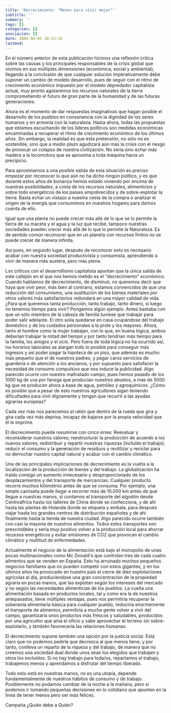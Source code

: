 ```yaml
---
title: 'Decrecimiento: "Menos para vivir mejor"'
subtitle: ''
summary: ''
tags: []
categories: []
asociacion: []
date: 2009-06-05 10:53:32
lastmod:
---
```


En el número anterior de esta publicación hicimos una reflexión crítica sobre las causas y los principales responsables de la crisis global que vivimos en sus múltiples dimensiones (económica, social y ambiental), llegando a la conclusión de que cualquier solución imperativamente debe suponer un cambio de modelo desarrollo, pues de seguir con el ritmo de crecimiento económico impuesto por el modelo depredador capitalista actual, muy pronto agotaremos los recursos naturales de la tierra comprometiendo el futuro de gran parte de la humanidad y de las futuras generaciones.

Ahora es el momento de dar respuestas imaginativas que hagan posible el desarrollo de los pueblos en consonancia con la dignidad de los seres humanos y en armonía con la naturaleza. 
Hasta ahora, todas las propuestas que estamos escuchando de los líderes políticos son medidas económicas encaminadas a recuperar el ritmo de crecimiento económico de los últimos años. Sin embargo, la realidad es que esta pretensión, no sólo no es sostenible, sino que a medio plazo agudizará aún más la crisis con el riesgo de provocar un colapso de nuestra civilización. No sería sino echar más madera a la locomotora que se aproxima a toda máquina hacia un precipicio. 

Para aproximarnos a una posible salida de esta situación es preciso empezar por reconocer lo que aún no ha dicho ningún político, y es que durante estos años de bonanza hemos estado viviendo por encima de nuestras posibilidades, a costa de los recursos naturales, alimenticios y sobre todo energéticos de los países empobrecidos y de sobre-explotar la tierra. Basta echar un vistazo a nuestra cesta de la compra o analizar el origen de la energía que consumimos en nuestros hogares para darnos cuenta de ello. 

Igual que una planta no puede crecer más allá de lo que se lo permite la tierra de su maceta y el agua y la luz que recibe, tampoco nuestras sociedades pueden crecer más allá de lo que lo permite la Naturaleza. Es de sentido común reconocer que en un planeta con recursos finitos no se puede crecer de manera infinita. 

Así pues, en segundo lugar, después de reconocer esto es necesario acabar con nuestra sociedad productivista y consumista, aprendiendo a vivir de manera más austera, pero más plena.
 
Los críticos con el desarrollismo capitalista apuntan que la única salida de este callejón en el que nos hemos metido es el "decrecimiento" económico. Cuando hablamos de decrecimiento, de disminuir, no queremos decir que haya que vivir peor, más bien al contrario, estamos convencidos de que una reducción del consumismo, una sustitución de los bienes materiales por otros valores más satisfactorios redundará en una mayor calidad de vida. ¿Para qué queremos tanta producción, tanto trabajo, tanto dinero, si luego no tenemos tiempo para vivir? Pongamos algún ejemplo. Antes bastaba con que un sólo miembro de la cabeza de familia tuviese que trabajar para poder salir adelante. El otro solía quedarse en casa ocupándose del trabajo doméstico y de los cuidados personales a la prole y los mayores. Ahora, tanto el hombre como la mujer trabajan, con lo que, en buena lógica, ambos deberían trabajar la mitad del tiempo y por tanto tendrían más tiempo para la familia, los amigos y el ocio. Pero fuera de toda lógica no ha ocurrido así, los horarios laborales se alargan todo lo posible para conseguir más ingresos y así poder pagar la hipoteca de un piso, que además es mucho más pequeño que el de nuestros padres, y pagar caros servicios de guardería o de atención a los ancianos, y por supuesto para satisfacer la necesidad de consumo compulsivo que nos induce la publicidad. Algo parecido ocurre con nuestro maltratado campo, pues hemos pasado de los 1000 kg de uva por fanega que producían nuestros abuelos, a más de 5000 kg que se producen ahora a base de agua, petróleo y agroquímicos. ¿Cómo es posible que a pesar de esto nuestros agricultores sigan teniendo dificultades para vivir dignamente y tengan que recurrir a las ayudas agrarias europeas? 

Cada vez más nos parecemos al ratón que dentro de la rueda que gira y gira cada vez más deprisa, incapaz de bajarse por la propia velocidad que él le imprime.

El decrecimiento puede resumirse con cinco erres: Reevaluar y reconsiderar nuestros valores; reestructurar la producción de acuerdo a los nuevos valores; redistribuir y repartir nuestras riquezas (incluido el trabajo); reducir el consumo y la generación de residuos y reutilizar y reciclar para no derrochar nuestro capital natural y acabar con el cambio climático.

Una de las principales implicaciones de decrecimiento es la vuelta a la localización de la producción de bienes y del trabajo. La globalización ha traído consigo un aumento innecesario y desproporcionado de los desplazamientos y del transporte de mercancías. Cualquier producto recorre muchos kilómetros antes de que se consuma. Por ejemplo, una simple camiseta puede llegar a recorrer más de 10.000 km antes de que llegue a nuestras manos, si contamos el transporte del algodón desde Centroáfrica hasta los talleres de China donde se confecciona, y de ahí hasta las plantas de Holanda donde se etiqueta y embala, para después viajar hasta los grandes centros de distribución españoles y de ahí finalmente hasta la tienda de nuestra ciudad. Algo parecido ocurre también con casi la mayoría de nuestros alimentos. Todos estos transportes son prescindibles y sería muy positivo volver a la producción local para ahorrar recursos energéticos y evitar emisiones de CO2 que provocan el cambio climático y multitud de enfermedades. 

Actualmente el negocio de la alimentación está bajo el monopolio de unas pocas multinacionales como Mc Donald's que controlan tres de cada cuatro alimentos que se venden en España. Esto ha arruinado muchos pequeños negocios familiares que no pueden competir con estos gigantes, y en los últimos años ha provocado en nuestro país el cierre de diez explotaciones agrícolas al día, produciéndose una gran concentración de la propiedad agraria en pocas manos, que las explotan según los intereses del mercado y no según las necesidades alimenticias de los pueblos. La vuelta una alimentación basada en productos locales, tal y como era la de nuestros antepasados, tiene múltiples ventajas, pues nos permitiría recuperar la soberanía alimentaria básica para cualquier pueblo, reduciría enormemente el transporte de alimentos, permitiría a mucha gente volver a vivir del campo, garantizaría unos productos más frescos y saludables, producidos por una agricultor que ama el oficio y sabe aprovechar el terreno sin sobre-explotarlo, y también favorecería las relaciones humanas.

El decrecimiento supone también una opción por la justicia social. Está claro que no podemos pedirle que decrezca al que menos tiene, y por tanto, conlleva un reparto de la riqueza y del trabajo, de manera que no creemos una sociedad dual donde unos sean los elegidos que trabajen y otros los excluidos. Si no hay trabajo para toda/os, repartamos el trabajo, trabajemos menos y aprendamos a disfrutar del tiempo liberado. 

Todo esto está en nuestras manos, no es una utopía, depende fundamentalmente de nuestros hábitos de consumo y de trabajo. Posiblemente no podamos cambiar de la noche a la mañana, pero si podemos ir tomando pequeñas decisiones en lo cotidiano que apunten en la linea de tener menos pero ser más felices.  

Campaña ¿Quién debe a Quién? 
